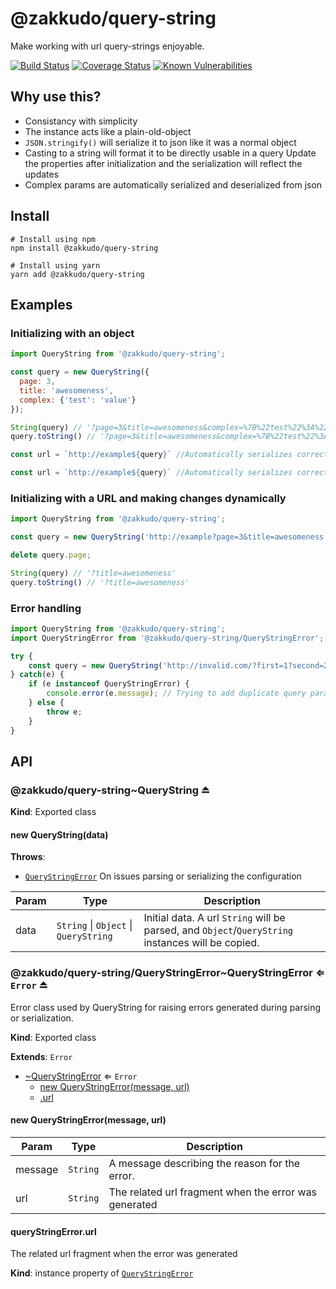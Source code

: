 # @zakkudo/query-string

Make working with url query-strings enjoyable.

[![Build Status](https://travis-ci.org/zakkudo/query-string.svg?branch=master)](https://travis-ci.org/zakkudo/query-string)
[![Coverage Status](https://coveralls.io/repos/github/zakkudo/query-string/badge.svg?branch=master)](https://coveralls.io/github/zakkudo/query-string?branch=master)
[![Known Vulnerabilities](https://snyk.io/test/github/zakkudo/query-string/badge.svg)](https://snyk.io/test/github/zakkudo/query-string)

## Why use this?

- Consistancy with simplicity
- The instance acts like a plain-old-object
- `JSON.stringify()` will serialize it to json like it was a normal object
- Casting to a string will format it to be directly usable in a query
  Update the properties after initialization and the serialization will reflect the updates
- Complex params are automatically serialized and deserialized from json

## Install

```console
# Install using npm
npm install @zakkudo/query-string
```

``` console
# Install using yarn
yarn add @zakkudo/query-string
```

## Examples

### Initializing with an object
```javascript
import QueryString from '@zakkudo/query-string';

const query = new QueryString({
  page: 3,
  title: 'awesomeness',
  complex: {'test': 'value'}
});

String(query) // '?page=3&title=awesomeness&complex=%7B%22test%22%3A%22value%22%7D&'
query.toString() // '?page=3&title=awesomeness&complex=%7B%22test%22%3A%22value%22%7D&'

const url = `http://example${query}` //Automatically serializes correctly

const url = `http://example${query}` //Automatically serializes correctly with changes
```

### Initializing with a URL and making changes dynamically
```javascript
import QueryString from '@zakkudo/query-string';

const query = new QueryString('http://example?page=3&title=awesomeness');

delete query.page;

String(query) // '?title=awesomeness'
query.toString() // '?title=awesomeness'
```

### Error handling
```javascript
import QueryString from '@zakkudo/query-string';
import QueryStringError from '@zakkudo/query-string/QueryStringError';

try {
    const query = new QueryString('http://invalid.com/?first=1?second=2')
} catch(e) {
    if (e instanceof QueryStringError) {
        console.error(e.message); // Trying to add duplicate query param when already exists
    } else {
        throw e;
    }
}
```

## API

<a name="module_@zakkudo/query-string"></a>

<a name="module_@zakkudo/query-string..QueryString"></a>

### @zakkudo/query-string~QueryString ⏏

**Kind**: Exported class

<a name="new_module_@zakkudo/query-string..QueryString_new"></a>

#### new QueryString(data)
**Throws**:

- [<code>QueryStringError</code>](#module_@zakkudo/query-string/QueryStringError..QueryStringError) On issues parsing or serializing the configuration

| Param | Type | Description |
| --- | --- | --- |
| data | <code>String</code> \| <code>Object</code> \| <code>QueryString</code> | Initial data.  A url `String` will be parsed, and `Object`/`QueryString` instances will be copied. |

<a name="module_@zakkudo/query-string/QueryStringError"></a>

<a name="module_@zakkudo/query-string/QueryStringError..QueryStringError"></a>

### @zakkudo/query-string/QueryStringError~QueryStringError ⇐ <code>Error</code> ⏏
Error class used by QueryString for raising errors
generated during parsing or serialization.

**Kind**: Exported class

**Extends**: <code>Error</code>  

* [~QueryStringError](#module_@zakkudo/query-string/QueryStringError..QueryStringError) ⇐ <code>Error</code>
    * [new QueryStringError(message, url)](#new_module_@zakkudo/query-string/QueryStringError..QueryStringError_new)
    * [.url](#module_@zakkudo/query-string/QueryStringError..QueryStringError+url)

<a name="new_module_@zakkudo/query-string/QueryStringError..QueryStringError_new"></a>

#### new QueryStringError(message, url)

| Param | Type | Description |
| --- | --- | --- |
| message | <code>String</code> | A message describing the reason for the error. |
| url | <code>String</code> | The related url fragment when the error was generated |

<a name="module_@zakkudo/query-string/QueryStringError..QueryStringError+url"></a>

#### queryStringError.url
The related url fragment when the error was generated

**Kind**: instance property of [<code>QueryStringError</code>](#module_@zakkudo/query-string/QueryStringError..QueryStringError)  
